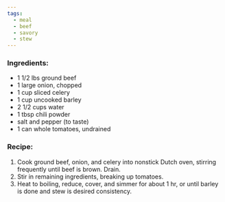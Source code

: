 ```yaml
---
tags:
  - meal
  - beef
  - savory
  - stew
---
```

### Ingredients:
- 1 1/2 lbs ground beef
- 1 large onion, chopped
- 1 cup sliced celery
- 1 cup uncooked barley
- 2 1/2 cups water
- 1 tbsp chili powder
- salt and pepper (to taste)
- 1 can whole tomatoes, undrained

### Recipe:
1. Cook ground beef, onion, and celery into nonstick Dutch oven, stirring frequently until beef is brown. Drain.
2. Stir in remaining ingredients, breaking up tomatoes.
3. Heat to boiling, reduce, cover, and simmer for about 1 hr, or until barley is done and stew is desired consistency. 